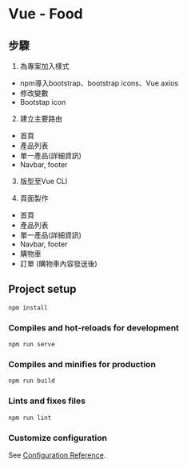 # Vue -  Food

## 步驟
1. 為專案加入樣式
  - npm導入bootstrap、bootstrap icons、Vue axios
  - 修改變數
  - Bootstap icon

2. 建立主要路由
  - 首頁
  - 產品列表
  - 單一產品(詳細資訊)
  - Navbar, footer

3. 版型至Vue CLI

4. 頁面製作
  - 首頁
  - 產品列表
  - 單一產品(詳細資訊)
  - Navbar, footer
  - 購物車
  - 訂單 (購物車內容發送後)

## Project setup
```
npm install
```

### Compiles and hot-reloads for development
```
npm run serve
```

### Compiles and minifies for production
```
npm run build
```

### Lints and fixes files
```
npm run lint
```

### Customize configuration
See [Configuration Reference](https://cli.vuejs.org/config/).
